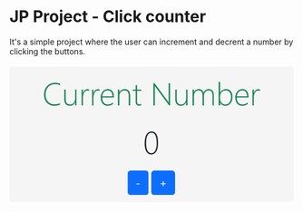 # JP Project - Click counter 

It's a simple project where the user can increment and decrent a number by clicking the buttons. 

![immagine](images/screen-shot.png)


